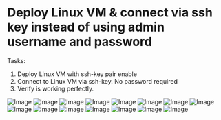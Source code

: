 # Deploy Linux VM & connect via ssh key instead of using admin username and password #
Tasks:
1. Deploy Linux VM with ssh-key pair enable
2. Connect to Linux VM via ssh-key. No password required
3. Verify is working perfectly.

![Image](https://github.com/user-attachments/assets/788320ca-2095-48f5-b697-abd854b21ad2)
![Image](https://github.com/user-attachments/assets/7163bba8-b12d-4d5d-8414-6524bb094616)
![Image](https://github.com/user-attachments/assets/a1758c34-252a-468e-b835-9651ac4759c8)
![Image](https://github.com/user-attachments/assets/be2161cf-04c2-4c12-b598-000e2dd684c2)
![Image](https://github.com/user-attachments/assets/44957353-39fb-4740-8be2-bbb96b854004)
![Image](https://github.com/user-attachments/assets/08f939a2-303e-45d3-8b72-9647d3c822e7)
![Image](https://github.com/user-attachments/assets/ae954654-e3ca-4c63-b60e-5c98ab92218b)
![Image](https://github.com/user-attachments/assets/0c7e5309-80cb-4e2a-b9bd-19acf3573495)
![Image](https://github.com/user-attachments/assets/fe6ebd3e-ed16-4c78-801f-b4821449d0c2)
![Image](https://github.com/user-attachments/assets/19c127f5-a0eb-4526-bc45-753b88ff411b)
![Image](https://github.com/user-attachments/assets/3e634159-499f-44dc-a618-97c99cb0c19d)
![Image](https://github.com/user-attachments/assets/1de49d2d-fc73-4718-a851-1b32fea04e41)
![Image](https://github.com/user-attachments/assets/b14bae56-82f4-4865-8d3f-b2fc7b6c9fee)
![Image](https://github.com/user-attachments/assets/090015a1-7e1f-4bbc-b329-a2486bf23180)
![Image](https://github.com/user-attachments/assets/51f10e9f-d455-4b09-b7b2-c06beb902dab)

